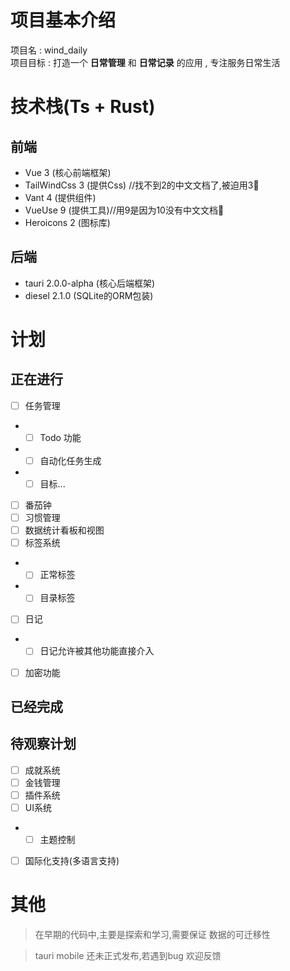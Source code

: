 
# 项目基本介绍
项目名 : wind_daily  
项目目标 : 打造一个 **日常管理** 和 **日常记录** 的应用 , 专注服务日常生活

# 技术栈(Ts + Rust)
## 前端
* Vue 3 (核心前端框架)
* TailWindCss 3 (提供Css) //找不到2的中文文档了,被迫用3🤡
* Vant 4 (提供组件)
* VueUse 9 (提供工具)//用9是因为10没有中文文档🤡
* Heroicons 2 (图标库)
## 后端
* tauri 2.0.0-alpha (核心后端框架)
* diesel 2.1.0 (SQLite的ORM包装)

# 计划
## 正在进行

- [ ] 任务管理
- - [ ] Todo 功能
- - [ ] 自动化任务生成
- - [ ] 目标...
- [ ] 番茄钟
- [ ] 习惯管理
- [ ] 数据统计看板和视图
- [ ] 标签系统
- - [ ] 正常标签
- - [ ] 目录标签
- [ ] 日记
- - [ ] 日记允许被其他功能直接介入
- [ ] 加密功能


## 已经完成

## 待观察计划
- [ ] 成就系统
- [ ] 金钱管理
- [ ] 插件系统
- [ ] UI系统
- - [ ] 主题控制
- [ ] 国际化支持(多语言支持)
# 其他
> 在早期的代码中,主要是探索和学习,需要保证 数据的可迁移性

> tauri mobile 还未正式发布,若遇到bug 欢迎反馈
